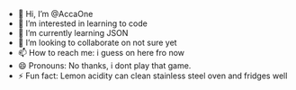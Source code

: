 - 👋 Hi, I’m @AccaOne
- 👀 I’m interested in learning to code
- 🌱 I’m currently learning JSON
- 💞️ I’m looking to collaborate on not sure yet
- 📫 How to reach me: i guess on here fro now
- 😄 Pronouns: No thanks, i dont play that game. 
- ⚡ Fun fact: Lemon acidity can clean stainless steel oven and fridges well

<!---
AccaOne/AccaOne is a ✨ special ✨ repository because its `README.md` (this file) appears on your GitHub profile.
You can click the Preview link to take a look at your changes.
--->
